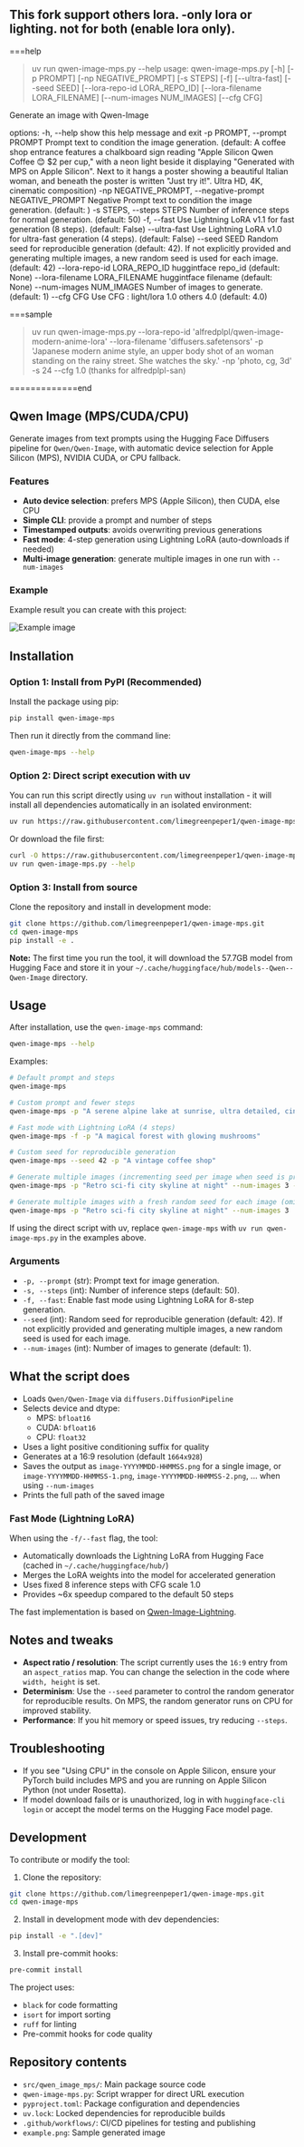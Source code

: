 ## This fork support others lora. -only lora or lighting. not for both (enable lora only).

===help
>uv run qwen-image-mps.py --help
usage: qwen-image-mps.py [-h] [-p PROMPT] [-np NEGATIVE_PROMPT] [-s STEPS] [-f] [--ultra-fast] [--seed SEED] [--lora-repo-id LORA_REPO_ID] [--lora-filename LORA_FILENAME] [--num-images NUM_IMAGES] [--cfg CFG]

Generate an image with Qwen-Image

options:
  -h, --help            show this help message and exit
  -p PROMPT, --prompt PROMPT
                        Prompt text to condition the image generation. (default: A coffee shop entrance features a chalkboard sign reading "Apple Silicon Qwen Coffee 😊 $2 per cup," with a neon light beside it
                        displaying "Generated with MPS on Apple Silicon". Next to it hangs a poster showing a beautiful Italian woman, and beneath the poster is written "Just try it!". Ultra HD, 4K, cinematic
                        composition)
  -np NEGATIVE_PROMPT, --negative-prompt NEGATIVE_PROMPT
                        Negative Prompt text to condition the image generation. (default: )
  -s STEPS, --steps STEPS
                        Number of inference steps for normal generation. (default: 50)
  -f, --fast            Use Lightning LoRA v1.1 for fast generation (8 steps). (default: False)
  --ultra-fast          Use Lightning LoRA v1.0 for ultra-fast generation (4 steps). (default: False)
  --seed SEED           Random seed for reproducible generation (default: 42). If not explicitly provided and generating multiple images, a new random seed is used for each image. (default: 42)
  --lora-repo-id LORA_REPO_ID
                        huggintface repo_id (default: None)
  --lora-filename LORA_FILENAME
                        huggintface filename (default: None)
  --num-images NUM_IMAGES
                        Number of images to generate. (default: 1)
  --cfg CFG             Use CFG : light/lora 1.0 others 4.0 (default: 4.0)

===sample
> uv run qwen-image-mps.py --lora-repo-id 'alfredplpl/qwen-image-modern-anime-lora' --lora-filename 'diffusers.safetensors' -p 'Japanese modern anime style, an upper body shot of an woman standing on the rainy street. She watches the sky.' -np 'photo, cg, 3d' -s 24 --cfg 1.0
(thanks for alfredplpl-san)

=============end

## Qwen Image (MPS/CUDA/CPU)
Generate images from text prompts using the Hugging Face Diffusers pipeline for `Qwen/Qwen-Image`, with automatic device selection for Apple Silicon (MPS), NVIDIA CUDA, or CPU fallback.

### Features
- **Auto device selection**: prefers MPS (Apple Silicon), then CUDA, else CPU
- **Simple CLI**: provide a prompt and number of steps
- **Timestamped outputs**: avoids overwriting previous generations
- **Fast mode**: 4-step generation using Lightning LoRA (auto-downloads if needed)
 - **Multi-image generation**: generate multiple images in one run with `--num-images`

### Example

Example result you can create with this project:

![Example image](example.png)

## Installation

### Option 1: Install from PyPI (Recommended)

Install the package using pip:
```bash
pip install qwen-image-mps
```

Then run it directly from the command line:
```bash
qwen-image-mps --help
```

### Option 2: Direct script execution with uv

You can run this script directly using `uv run` without installation - it will install all dependencies automatically in an isolated environment:
```bash
uv run https://raw.githubusercontent.com/limegreenpeper1/qwen-image-mps/refs/heads/main/qwen-image-mps.py --help
```

Or download the file first:
```bash
curl -O https://raw.githubusercontent.com/limegreenpeper1/qwen-image-mps/refs/heads/main/qwen-image-mps.py
uv run qwen-image-mps.py --help
```

### Option 3: Install from source

Clone the repository and install in development mode:
```bash
git clone https://github.com/limegreenpeper1/qwen-image-mps.git
cd qwen-image-mps
pip install -e .
```

**Note:** The first time you run the tool, it will download the 57.7GB model from Hugging Face and store it in your `~/.cache/huggingface/hub/models--Qwen--Qwen-Image` directory.

## Usage

After installation, use the `qwen-image-mps` command:

```bash
qwen-image-mps --help
```

Examples:

```bash
# Default prompt and steps
qwen-image-mps

# Custom prompt and fewer steps
qwen-image-mps -p "A serene alpine lake at sunrise, ultra detailed, cinematic" -s 30

# Fast mode with Lightning LoRA (4 steps)
qwen-image-mps -f -p "A magical forest with glowing mushrooms"

# Custom seed for reproducible generation
qwen-image-mps --seed 42 -p "A vintage coffee shop"

# Generate multiple images (incrementing seed per image when seed is provided)
qwen-image-mps -p "Retro sci-fi city skyline at night" --num-images 3 --seed 100

# Generate multiple images with a fresh random seed for each image (omit --seed)
qwen-image-mps -p "Retro sci-fi city skyline at night" --num-images 3
```

If using the direct script with uv, replace `qwen-image-mps` with `uv run qwen-image-mps.py` in the examples above.

### Arguments
- `-p, --prompt` (str): Prompt text for image generation.
- `-s, --steps` (int): Number of inference steps (default: 50).
- `-f, --fast`: Enable fast mode using Lightning LoRA for 8-step generation.
- `--seed` (int): Random seed for reproducible generation (default: 42). If not
  explicitly provided and generating multiple images, a new random seed is used
  for each image.
 - `--num-images` (int): Number of images to generate (default: 1).

## What the script does
- Loads `Qwen/Qwen-Image` via `diffusers.DiffusionPipeline`
- Selects device and dtype:
  - MPS: `bfloat16`
  - CUDA: `bfloat16`
  - CPU: `float32`
- Uses a light positive conditioning suffix for quality
- Generates at a 16:9 resolution (default `1664x928`)
- Saves the output as `image-YYYYMMDD-HHMMSS.png` for a single image,
  or `image-YYYYMMDD-HHMMSS-1.png`, `image-YYYYMMDD-HHMMSS-2.png`, ... when using `--num-images`
- Prints the full path of the saved image

### Fast Mode (Lightning LoRA)
When using the `-f/--fast` flag, the tool:
- Automatically downloads the Lightning LoRA from Hugging Face (cached in `~/.cache/huggingface/hub/`)
- Merges the LoRA weights into the model for accelerated generation
- Uses fixed 8 inference steps with CFG scale 1.0
- Provides ~6x speedup compared to the default 50 steps

The fast implementation is based on [Qwen-Image-Lightning](https://github.com/ModelTC/Qwen-Image-Lightning).

## Notes and tweaks
- **Aspect ratio / resolution**: The script currently uses the `16:9` entry from an `aspect_ratios` map. You can change the selection in the code where `width, height` is set.
- **Determinism**: Use the `--seed` parameter to control the random generator for reproducible results. On MPS, the random generator runs on CPU for improved stability.
- **Performance**: If you hit memory or speed issues, try reducing `--steps`.

## Troubleshooting
- If you see "Using CPU" in the console on Apple Silicon, ensure your PyTorch build includes MPS and you are running on Apple Silicon Python (not under Rosetta).
- If model download fails or is unauthorized, log in with `huggingface-cli login` or accept the model terms on the Hugging Face model page.

## Development

To contribute or modify the tool:

1. Clone the repository:
```bash
git clone https://github.com/limegreenpeper1/qwen-image-mps.git
cd qwen-image-mps
```

2. Install in development mode with dev dependencies:
```bash
pip install -e ".[dev]"
```

3. Install pre-commit hooks:
```bash
pre-commit install
```

The project uses:
- `black` for code formatting
- `isort` for import sorting
- `ruff` for linting
- Pre-commit hooks for code quality

## Repository contents
- `src/qwen_image_mps/`: Main package source code
- `qwen-image-mps.py`: Script wrapper for direct URL execution
- `pyproject.toml`: Package configuration and dependencies
- `uv.lock`: Locked dependencies for reproducible builds
- `.github/workflows/`: CI/CD pipelines for testing and publishing
- `example.png`: Sample generated image
